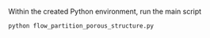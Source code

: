 Within the created Python environment, run the main script

```bash
python flow_partition_porous_structure.py
```


